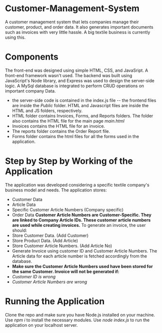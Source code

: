 # Customer-Management-System
A customer management system that lets companies manage their customer, product, and order data. It also generates important documents such as invoices with very little hassle. A big textile business is currently using this. 
# Components
The front-end was designed using simple HTML, CSS, and JavaSript. A front-end framework wasn't used. The backend was built using JavaScript's Node library, and Express was used to design the server-side logic. A MySql database is integrated to perform CRUD operations on important company Data.
- the server-side code is contained in the index.js file
-- the frontend files are inside the *Public* folder. HTML and Javascript files are inside the HTML and JS folders, respectively.
- HTML folder contains Invoices, Forms, and Reports folders. The folder also contains the HTML file for the main page *main.html*
- Invoices contains the HTML file for an invoice.
- The reports folder contains the Order Report file.
- Forms folder contains the html files for all the forms used in the application.
# Step by Step by Working of the Application
The application was developed considering a specific textile company's business model and needs.
The application stores:
- Customer Data
- Article Data
- Specific Customer Article Numbers (Company specific)
- Order Data
**Customer Article Numbers are Customer-Specific. They are linked to Company Article IDs. These customer article numbers are used while creating invoices.**
To generate an invoice, the user should:
- Store Customer Data. (Add Customer)
- Store Product Data. (Add Article)
- Store Customer Article Numbers. (Add Article No)
- Generate Invoice using customer ID and Customer Article Numbers. The Article data for each article number is fetched accordingly from the database.
- **Make sure the Customer Article Numbers used have been stored for the same Customer. Invoice will not be generated if:**
- *Customer ID is wrong*
- *Customer Article Numbers are wrong*

# Running the Application
Clone the repo and make sure you have Node.js installed on your machine. Use *npm i* to install the necessary modules. Use *node index.js* to run the application on your localhost server.

